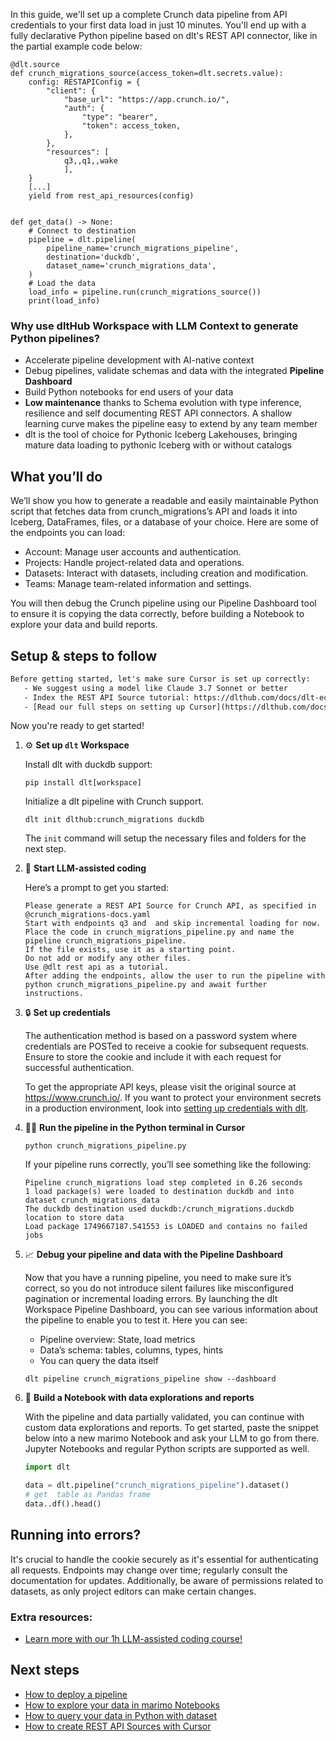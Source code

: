 In this guide, we'll set up a complete Crunch data pipeline from API credentials to your first data load in just 10 minutes. You'll end up with a fully declarative Python pipeline based on dlt's REST API connector, like in the partial example code below:

```python-outcome
@dlt.source
def crunch_migrations_source(access_token=dlt.secrets.value):
    config: RESTAPIConfig = {
        "client": {
            "base_url": "https://app.crunch.io/",
            "auth": {
                "type": "bearer",
                "token": access_token,
            },
        },
        "resources": [
            q3,,q1,,wake
            ],
    }
    [...]
    yield from rest_api_resources(config)


def get_data() -> None:
    # Connect to destination
    pipeline = dlt.pipeline(
        pipeline_name='crunch_migrations_pipeline',
        destination='duckdb',
        dataset_name='crunch_migrations_data', 
    )
    # Load the data
    load_info = pipeline.run(crunch_migrations_source())
    print(load_info) 
```

### Why use dltHub Workspace with LLM Context to generate Python pipelines?

- Accelerate pipeline development with AI-native context
- Debug pipelines, validate schemas and data with the integrated **Pipeline Dashboard**
- Build Python notebooks for end users of your data
- **Low maintenance** thanks to Schema evolution with type inference, resilience and self documenting REST API connectors. A shallow learning curve makes the pipeline easy to extend by any team member
- dlt is the tool of choice for Pythonic Iceberg Lakehouses, bringing mature data loading to pythonic Iceberg with or without catalogs

## What you’ll do

We’ll show you how to generate a readable and easily maintainable Python script that fetches data from crunch_migrations’s API and loads it into Iceberg, DataFrames, files, or a database of your choice. Here are some of the endpoints you can load:

- Account: Manage user accounts and authentication.
- Projects: Handle project-related data and operations.
- Datasets: Interact with datasets, including creation and modification.
- Teams: Manage team-related information and settings.

You will then debug the Crunch pipeline using our Pipeline Dashboard tool to ensure it is copying the data correctly, before building a Notebook to explore your data and build reports.

## Setup & steps to follow

```default
Before getting started, let's make sure Cursor is set up correctly:
   - We suggest using a model like Claude 3.7 Sonnet or better
   - Index the REST API Source tutorial: https://dlthub.com/docs/dlt-ecosystem/verified-sources/rest_api/ and add it to context as **@dlt rest api**
   - [Read our full steps on setting up Cursor](https://dlthub.com/docs/dlt-ecosystem/llm-tooling/cursor-restapi#23-configuring-cursor-with-documentation)
```

Now you're ready to get started!

1. ⚙️ **Set up `dlt` Workspace**
    
    Install dlt with duckdb support:
    ```shell
    pip install dlt[workspace]
    ```

    Initialize a dlt pipeline with Crunch support.
    ```shell
    dlt init dlthub:crunch_migrations duckdb
    ```

    The `init` command will setup the necessary files and folders for the next step.
    
2. 🤠 **Start LLM-assisted coding**
    
    Here’s a prompt to get you started:
    
    ```prompt
    Please generate a REST API Source for Crunch API, as specified in @crunch_migrations-docs.yaml 
    Start with endpoints q3 and  and skip incremental loading for now. 
    Place the code in crunch_migrations_pipeline.py and name the pipeline crunch_migrations_pipeline. 
    If the file exists, use it as a starting point. 
    Do not add or modify any other files. 
    Use @dlt rest api as a tutorial. 
    After adding the endpoints, allow the user to run the pipeline with python crunch_migrations_pipeline.py and await further instructions.
    ```

    
3. 🔒 **Set up credentials** 
    
    The authentication method is based on a password system where credentials are POSTed to receive a cookie for subsequent requests. Ensure to store the cookie and include it with each request for successful authentication.
    
    To get the appropriate API keys, please visit the original source at https://www.crunch.io/.
    If you want to protect your environment secrets in a production environment, look into [setting up credentials with dlt](https://dlthub.com/docs/walkthroughs/add_credentials).
    
4. 🏃‍♀️ **Run the pipeline in the Python terminal in Cursor**
    
    ```shell
    python crunch_migrations_pipeline.py
    ```
    
    If your pipeline runs correctly, you’ll see something like the following:
    
    ```shell
    Pipeline crunch_migrations load step completed in 0.26 seconds
    1 load package(s) were loaded to destination duckdb and into dataset crunch_migrations_data
    The duckdb destination used duckdb:/crunch_migrations.duckdb location to store data
    Load package 1749667187.541553 is LOADED and contains no failed jobs
    ```
    
5. 📈 **Debug your pipeline and data with the Pipeline Dashboard**

    Now that you have a running pipeline, you need to make sure it’s correct, so you do not introduce silent failures like misconfigured pagination or incremental loading errors. By launching the dlt Workspace Pipeline Dashboard, you can see various information about the pipeline to enable you to test it. Here you can see:
    - Pipeline overview: State, load metrics
    - Data’s schema: tables, columns, types, hints
    - You can query the data itself
    
    ```shell
    dlt pipeline crunch_migrations_pipeline show --dashboard
    ```
    
6. 🐍 **Build a Notebook with data explorations and reports**

    With the pipeline and data partially validated, you can continue with custom data explorations and reports. To get started, paste the snippet below into a new marimo Notebook and ask your LLM to go from there. Jupyter Notebooks and regular Python scripts are supported as well.

    
    ```python
    import dlt

   data = dlt.pipeline("crunch_migrations_pipeline").dataset()
   # get  table as Pandas frame
   data..df().head()
    ```

## Running into errors?

It's crucial to handle the cookie securely as it's essential for authenticating all requests. Endpoints may change over time; regularly consult the documentation for updates. Additionally, be aware of permissions related to datasets, as only project editors can make certain changes.

### Extra resources:

- [Learn more with our 1h LLM-assisted coding course!](https://www.youtube.com/watch?v=GGid70rnJuM)

## Next steps

- [How to deploy a pipeline](https://dlthub.com/docs/walkthroughs/deploy-a-pipeline)
- [How to explore your data in marimo Notebooks](https://dlthub.com/docs/general-usage/dataset-access/marimo)
- [How to query your data in Python with dataset](https://dlthub.com/docs/general-usage/dataset-access/dataset)
- [How to create REST API Sources with Cursor](https://dlthub.com/docs/dlt-ecosystem/llm-tooling/cursor-restapi)